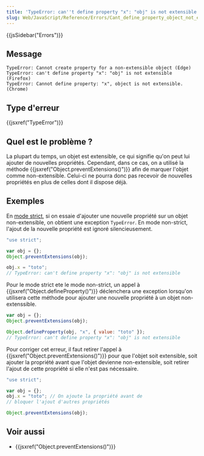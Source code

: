```yaml
---
title: 'TypeError: can''t define property "x": "obj" is not extensible'
slug: Web/JavaScript/Reference/Errors/Cant_define_property_object_not_extensible
---
```


{{jsSidebar("Errors")}}

## Message

```
TypeError: Cannot create property for a non-extensible object (Edge)
TypeError: can't define property "x": "obj" is not extensible (Firefox)
TypeError: Cannot define property: "x", object is not extensible. (Chrome)
```

## Type d'erreur

{{jsxref("TypeError")}}

## Quel est le problème ?

La plupart du temps, un objet est extensible, ce qui signifie qu'on peut lui ajouter de nouvelles propriétés. Cependant, dans ce cas, on a utilisé la méthode {{jsxref("Object.preventExtensions()")}} afin de marquer l'objet comme non-extensible. Celui-ci ne pourra donc pas recevoir de nouvelles propriétés en plus de celles dont il dispose déjà.

## Exemples

En [mode strict](/fr/docs/Web/JavaScript/Reference/Strict_mode), si on essaie d'ajouter une nouvelle propriété sur un objet non-extensible, on obtient une exception `TypeError`. En mode non-strict, l'ajout de la nouvelle propriété est ignoré silencieusement.

```js example-bad
"use strict";

var obj = {};
Object.preventExtensions(obj);

obj.x = "toto";
// TypeError: can't define property "x": "obj" is not extensible
```

Pour le mode strict ete le mode non-strict, un appel à {{jsxref("Object.defineProperty()")}} déclenchera une exception lorsqu'on utilisera cette méthode pour ajouter une nouvelle propriété à un objet non-extenssible.

```js example-bad
var obj = {};
Object.preventExtensions(obj);

Object.defineProperty(obj, "x", { value: "toto" });
// TypeError: can't define property "x": "obj" is not extensible
```

Pour corriger cet erreur, il faut retirer l'appel à {{jsxref("Object.preventExtensions()")}} pour que l'objet soit extensible, soit ajouter la propriété avant que l'objet devienne non-extensible, soit retirer l'ajout de cette propriété si elle n'est pas nécessaire.

```js example-good
"use strict";

var obj = {};
obj.x = "toto"; // On ajoute la propriété avant de
// bloquer l'ajout d'autres propriétés

Object.preventExtensions(obj);
```

## Voir aussi

- {{jsxref("Object.preventExtensions()")}}
